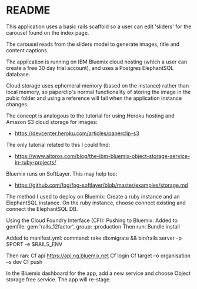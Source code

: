 # README

This application uses a basic rails scaffold so a user can edit 'sliders' for the carousel found on the index page.

The carousel reads from the sliders model to generate images, title and content captions.

The application is running on IBM Bluemix cloud hosting (which a user can create a free 30 day trial account), and uses a Postgres ElephantSQL database.

Cloud storage uses ephemeral memory (based on the instance) rather than local memory, so paperclip's normal functionality of storing the image in the pubic folder and using a reference will fail when the application instance changes.

The concept is analogous to the tutorial for using Heroku hosting and Amazon S3 cloud storage for images:
* https://devcenter.heroku.com/articles/paperclip-s3

The only tutorial related to this I could find:
* https://www.altoros.com/blog/the-ibm-bluemix-object-storage-service-in-ruby-projects/

Bluemix runs on SoftLayer. This may help too:
* https://github.com/fog/fog-softlayer/blob/master/examples/storage.md

The method I used to deploy on Bluemix:
Create a ruby instance and an ElephantSQL instance. On the ruby instance, choose connect existing and connect the ElephantSQL DB.

Using the Cloud Foundry Interface (CFI):
Pushing to Bluemix:
Added to gemfile:
gem 'rails_12factor', group: :production
Then run:
Bundle install

Added to manifest.yml:
command: rake db:migrate && bin/rails server -p $PORT -e $RAILS_ENV

Then ran:
Cf api https://api.ng.bluemix.net
Cf login
Cf target –o organisation –s dev
Cf push


In the Bluemix dashboard for the app, add a new service and choose Object storage free service. The app will re-stage.

